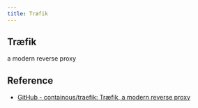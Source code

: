 ```yaml
---
title: Træfik
---
```


## Træfik
a modern reverse proxy


## Reference
* [GitHub - containous/traefik: Træfik, a modern reverse proxy](https://github.com/containous/traefik/)
